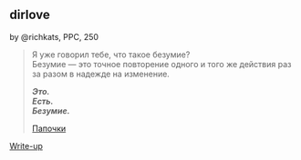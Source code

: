 ## dirlove
by @richkats, PPC, 250

> Я уже говорил тебе, что такое безумие? </br>
> Безумие — это точное повторение одного и того же действия раз за разом в надежде на изменение.
> 
> ***Это.</br>Есть.</br>Безумие.***
>
> [Папочки](http://surctf.ru:1336/)

[Write-up](WRITEUP.md)
